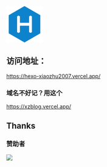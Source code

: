 ![Hexo Logo](https://github.com/vercel/vercel/blob/master/packages/frameworks/logos/hexo.svg)
## 访问地址：
https://hexo-xiaozhu2007.vercel.app/
<br>
### 域名不好记？用这个 

https://xzblog.vercel.app/

## Thanks

### 赞助者

<div>
<a href="https://github.com/" target="_blank">
    <img height="60px" src="https://s3.ax1x.com/2021/02/25/yvmCY4.png">
</a>
</div>
